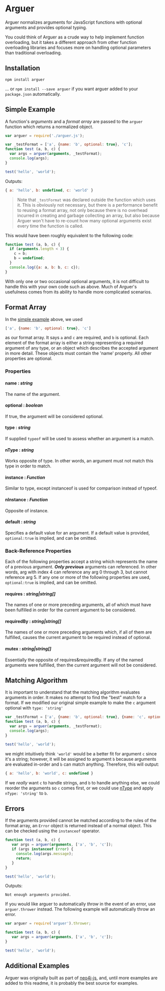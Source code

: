 # Arguer

Arguer normalizes arguments for JavaScript functions with optional arguments and provides optional typing.

You could think of Arguer as a crude way to help implement function overloading, but it takes a different approach from other function overloading libraries and focuses more on handling optional parameters than traditional overloading.

## Installation

```
npm install arguer
```

... or `npm install --save arguer` if you want arguer added to your `package.json` automatically.

## Simple Example

A function's _arguments_ and a _format array_ are passed to the `arguer` function which returns a normalized object.   

```javascript
var arguer = require('./arguer.js');

var _testFormat = ['a', {name: 'b', optional: true}, 'c'];
function test (a, b, c) {
  var args = arguer(arguments, _testFormat);
  console.log(args);
}

test('hello', 'world');
```

Outputs:

```javascript
{ a: 'hello', b: undefined, c: 'world' }
```

> Note that `_testFormat` was declared outside the function which uses it. This is obviously not necessary, but there is a performance benefit to reusing a format array, not only because there is no overhead incurred in creating and garbage collecting an array, but also because Arguer won't have to re-count how many optional arguments exist every time the function is called.

This would have been roughly equivalent to the following code:

```javascript
function test (a, b, c) {
  if (arguments.length < 3) {
    c = b;
    b = undefined;
  }
  console.log({a: a, b: b, c: c});
}
```

With only one or two occasional optional arguments, it is not difficult to handle this with your own code such as above. Much of Arguer's usefulness comes from its ability to handle more complicated scenarios.

## Format Array

In the [simple example](#simple-example) above, we used

```javascript
['a', {name: 'b', optional: true}, 'c']
```

as our format array. It says `a` and `c` are required, and `b` is optional. Each element of the format array is either a string representing a required argument of any type, or an object which describes the accepted argument in more detail. These objects must contain the 'name' property. All other properties are optional.

### Properties

#### name : _string_

The name of the argument.

#### optional : _boolean_

If true, the argument will be considered optional.

#### type : _string_

If supplied `typeof` will be used to assess whether an argument is a match.

#### nType : _string_

Works opposite of type. In other words, an argument must not match this type in order to match.

#### instance : _Function_

Similar to type, except instanceof is used for comparison instead of typeof.

#### nInstance : _Function_

Opposite of instance.

#### default : _string_

Specifies a default value for an argument. If a default value is provided, `optional:true` is implied, and can be omitted.

### Back-Reference Properties

Each of the following properties accept a string which represents the name of a previous argument. ___Only previous___ arguments can referenced. In other words, arg with index 4 can reference any arg 0 through 3, but cannot reference arg 5. If any one or more of the following properties are used, `optional:true` is implied, and can be omitted.

#### requires : _string|string[]_

The names of one or more preceding arguments, all of which must have been fulfilled in order for the current argument to be considered.

#### requiredBy : _string|string[]_

The names of one or more preceding arguments which, if all of them are fulfilled, causes the current argument to be required instead of optional.

#### mutex : _string|string[]_

Essentially the opposite of requires&requiredBy. If any of the named arguments were fulfilled, then the current argument will not be considered.

## Matching Algorithm

It is important to understand that the matching algorithm evaluates arguments in order. It makes no attempt to find the "best" match for a format. If we modified our original simple example to make the `c` argument optional with `type: 'string'`

```javascript
var _testFormat = ['a', {name: 'b', optional: true}, {name: 'c', optional: true, type: 'string'}];
function test (a, b, c) {
  var args = arguer(arguments, _testFormat);
  console.log(args);
}

test('hello', 'world');
```

we might intuitively think `'world'` would be a better fit for argument `c` since it's a string; however, it will be assigned to argument `b` because arguments are evaluated in-order and `b` can match anything. Therefore, this will output:

```javascript
{ a: 'hello', b: 'world', c: undefined }
```

If we _really_ want `c` to handle strings, and `b` to handle anything else, we could reorder the arguments so `c` comes first, or we could use [nType](#ntype) and apply `nType: 'string'` to `b`.

## Errors

If the arguments provided cannot be matched according to the rules of the format array, an `Error` object is returned instead of a normal object. This can be checked using the `instanceof` operator.

```javascript
function test (a, b, c) {
   var args = arguer(arguments, ['a', 'b', 'c']);
   if (args instanceof Error) {
     console.log(args.message);
     return;
   }
}

test('hello', 'world');
```

Outputs:

```
Not enough arguments provided.
```

If you would like arguer to automatically _throw_ in the event of an error, use `arguer.thrower` instead. The following example will automatically throw an error.

```javascript
var arguer = require('arguer').thrower;

function test (a, b, c) {
   var args = arguer(arguments, ['a', 'b', 'c']);
}

test('hello', 'world');
```

## Additional Examples

Arguer was originally built as part of [neo4j-js](https://github.com/bretcope/neo4j-js), and, until more examples are added to this readme, it is probably the best source for examples.